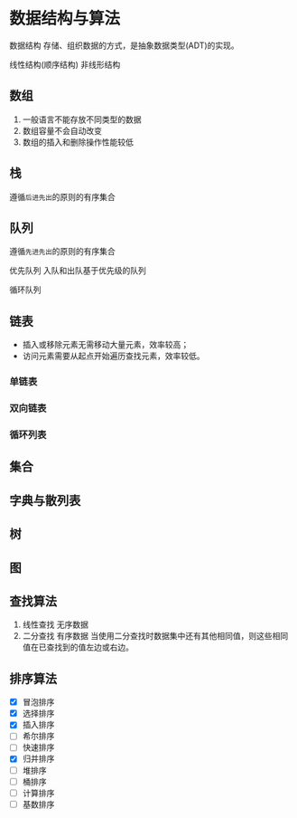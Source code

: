 # 数据结构与算法

数据结构
存储、组织数据的方式，是抽象数据类型(ADT)的实现。

线性结构(顺序结构)
非线形结构

## 数组

1. 一般语言不能存放不同类型的数据
2. 数组容量不会自动改变
3. 数组的插入和删除操作性能较低

## 栈

遵循`后进先出`的原则的有序集合

## 队列

遵循`先进先出`的原则的有序集合

优先队列
入队和出队基于优先级的队列

循环队列

## 链表

- 插入或移除元素无需移动大量元素，效率较高；
- 访问元素需要从起点开始遍历查找元素，效率较低。

### 单链表

### 双向链表

### 循环列表

## 集合

## 字典与散列表

## 树

## 图

## 查找算法

1. 线性查找 无序数据
2. 二分查找 有序数据 当使用二分查找时数据集中还有其他相同值，则这些相同值在已查找到的值左边或右边。

## 排序算法

- [x]  冒泡排序
- [x]  选择排序
- [x] 插入排序
- [ ] 希尔排序
- [ ] 快速排序
- [x] 归并排序
- [ ] 堆排序
- [ ] 桶排序
- [ ] 计算排序
- [ ] 基数排序
